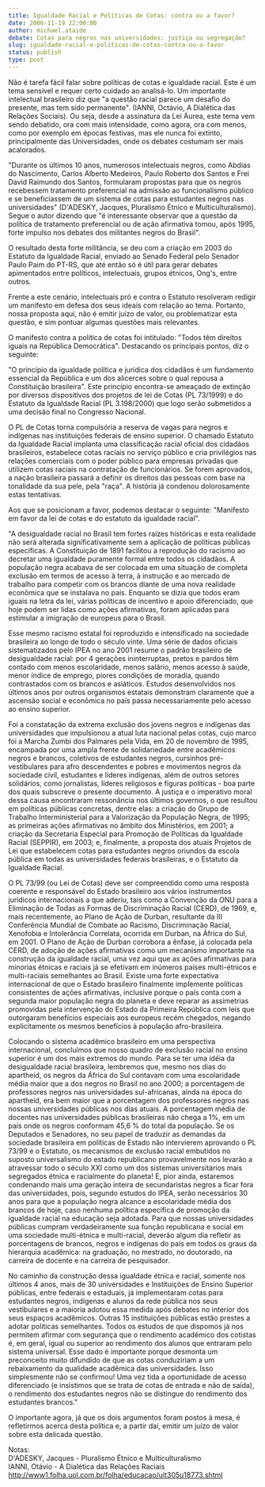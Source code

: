 ```yaml
---
title: Igualdade Racial e Políticas de Cotas: contra ou a favor?
date: 2006-11-19 22:00:00
author: michael.ataide
debate: Cotas para negros nas universidades: justiça ou segregação? 
slug: igualdade-racial-e-politicas-de-cotas-contra-ou-a-favor
status: publish 
type: post
---
```


Não é tarefa fácil falar sobre políticas de cotas e igualdade racial. Este é um tema sensível e requer certo cuidado ao analisá-lo. Um importante intelectual brasileiro diz que "a questão racial parece um desafio do presente, mas tem sido permanente". (IANNI, Octávio, A Dialética das Relações Sociais). Ou seja, desde a assinatura da Lei Áurea, este tema vem sendo debatido, ora com mais intensidade, como agora, ora com menos, como por exemplo em épocas festivas, mas ele nunca foi extinto, principalmente das Universidades, onde os debates costumam ser mais acalorados.  
  
"Durante os últimos 10 anos, numerosos intelectuais negros, como Abdias do Nascimento, Carlos Alberto Medeiros, Paulo Roberto dos Santos e Frei David Raimundo dos Santos, formularam propostas para que os negros recebessem tratamento preferencial na admissão ao funcionalismo público e se beneficiassem de um sistema de cotas para estudantes negros nas universidades" (D'ADESKY, Jacques, Pluralismo Étnico e Multiculturalismo). Segue o autor dizendo que "é interessante observar que a questão da política de tratamento preferencial ou de ação afirmativa tomou, após 1995, forte impulso nos debates dos militantes negros do Brasil".  
  
O resultado desta forte militância, se deu com a criação em 2003 do Estatuto da Igualdade Racial, enviado ao Senado Federal pelo Senador Paulo Paim do PT-RS, que até então só é útil para gerar debates apimentados entre políticos, intelectuais, grupos étnicos, Ong's, entre outros.  
  
Frente a este cenário, intelectuais pró e contra o Estatuto resolveram redigir um manifesto em defesa dos seus ideais com relação ao tema. Portanto, nossa proposta aqui, não é emitir juízo de valor, ou problematizar esta questão, e sim pontuar algumas questões mais relevantes.  
  
O manifesto contra a política de cotas foi intitulado: "Todos têm direitos iguais na República Democrática". Destacando os principais pontos, diz o seguinte:   
  
"O princípio da igualdade política e jurídica dos cidadãos é um fundamento essencial da República e um dos alicerces sobre o qual repousa a Constituição brasileira". Este princípio encontra-se ameaçado de extinção por diversos dispositivos dos projetos de lei de Cotas (PL 73/1999) e do Estatuto da Igualdade Racial (PL 3.198/2000) que logo serão submetidos a uma decisão final no Congresso Nacional.  
  
O PL de Cotas torna compulsória a reserva de vagas para negros e indígenas nas instituições federais de ensino superior. O chamado Estatuto da Igualdade Racial implanta uma classificação racial oficial dos cidadãos brasileiros, estabelece cotas raciais no serviço público e cria privilégios nas relações comerciais com o poder público para empresas privadas que utilizem cotas raciais na contratação de funcionários. Se forem aprovados, a nação brasileira passará a definir os direitos das pessoas com base na tonalidade da sua pele, pela "raça". A história já condenou dolorosamente estas tentativas.  
  
Aos que se posicionam a favor, podemos destacar o seguinte: "Manifesto em favor da lei de cotas e do estatuto da igualdade racial".  
  
"A desigualdade racial no Brasil tem fortes raízes históricas e esta realidade não será alterada significativamente sem a aplicação de políticas públicas específicas. A Constituição de 1891 facilitou a reprodução do racismo ao decretar uma igualdade puramente formal entre todos os cidadãos. A população negra acabava de ser colocada em uma situação de completa exclusão em termos de acesso à terra, à instrução e ao mercado de trabalho para competir com os brancos diante de uma nova realidade econômica que se instalava no país. Enquanto se dizia que todos eram iguais na letra da lei, várias políticas de incentivo e apoio diferenciado, que hoje podem ser lidas como ações afirmativas, foram aplicadas para estimular a imigração de europeus para o Brasil.  
  
Esse mesmo racismo estatal foi reproduzido e intensificado na sociedade brasileira ao longo de todo o século vinte. Uma série de dados oficiais sistematizados pelo IPEA no ano 2001 resume o padrão brasileiro de desigualdade racial: por 4 gerações ininterruptas, pretos e pardos têm contado com menos escolaridade, menos salário, menos acesso à saúde, menor índice de emprego, piores condições de moradia, quando contrastados com os brancos e asiáticos. Estudos desenvolvidos nos últimos anos por outros organismos estatais demonstram claramente que a ascensão social e econômica no país passa necessariamente pelo acesso ao ensino superior.  
  
Foi a constatação da extrema exclusão dos jovens negros e indígenas das universidades que impulsionou a atual luta nacional pelas cotas, cujo marco foi a Marcha Zumbi dos Palmares pela Vida, em 20 de novembro de 1995, encampada por uma ampla frente de solidariedade entre acadêmicos negros e brancos, coletivos de estudantes negros, cursinhos pré-vestibulares para afro descendentes e pobres e movimentos negros da sociedade civil, estudantes e líderes indígenas, além de outros setores solidários, como jornalistas, líderes religiosos e figuras políticas - boa parte dos quais subscreve o presente documento. A justiça e o imperativo moral dessa causa encontraram ressonância nos últimos governos, o que resultou em políticas públicas concretas, dentre elas: a criação do Grupo de Trabalho Interministerial para a Valorização da População Negra, de 1995; as primeiras ações afirmativas no âmbito dos Ministérios, em 2001; a criação da Secretaria Especial para Promoção de Políticas da Igualdade Racial (SEPPIR), em 2003; e, finalmente, a proposta dos atuais Projetos de Lei que estabelecem cotas para estudantes negros oriundos da escola pública em todas as universidades federais brasileiras, e o Estatuto da Igualdade Racial.  
  
O PL 73/99 (ou Lei de Cotas) deve ser compreendido como uma resposta coerente e responsável do Estado brasileiro aos vários instrumentos jurídicos internacionais a que aderiu, tais como a Convenção da ONU para a Eliminação de Todas as Formas de Discriminação Racial (CERD), de 1969, e, mais recentemente, ao Plano de Ação de Durban, resultante da III Conferência Mundial de Combate ao Racismo, Discriminação Racial, Xenofobia e Intolerância Correlata, ocorrida em Durban, na África do Sul, em 2001. O Plano de Ação de Durban corrobora a ênfase, já colocada pela CERD, de adoção de ações afirmativas como um mecanismo importante na construção da igualdade racial, uma vez aqui que as ações afirmativas para minorias étnicas e raciais já se efetivam em inúmeros países multi-étnicos e multi-raciais semelhantes ao Brasil. Existe uma forte expectativa internacional de que o Estado brasileiro finalmente implemente políticas consistentes de ações afirmativas, inclusive porque o país conta com a segunda maior população negra do planeta e deve reparar as assimetrias promovidas pela intervenção do Estado da Primeira República com leis que outorgaram benefícios especiais aos europeus recém chegados, negando explicitamente os mesmos benefícios à população afro-brasileira.  
  
Colocando o sistema acadêmico brasileiro em uma perspectiva internacional, concluímos que nosso quadro de exclusão racial no ensino superior é um dos mais extremos do mundo. Para se ter uma idéia da desigualdade racial brasileira, lembremos que, mesmo nos dias do apartheid, os negros da África do Sul contavam com uma escolaridade média maior que a dos negros no Brasil no ano 2000; a porcentagem de professores negros nas universidades sul-africanas, ainda na época do apartheid, era bem maior que a porcentagem dos professores negros nas nossas universidades públicas nos dias atuais. A porcentagem média de docentes nas universidades públicas brasileiras não chega a 1%, em um país onde os negros conformam 45,6 % do total da população. Se os Deputados e Senadores, no seu papel de traduzir as demandas da sociedade brasileira em políticas de Estado não intervierem aprovando o PL 73/99 e o Estatuto, os mecanismos de exclusão racial embutidos no suposto universalismo do estado republicano provavelmente nos levarão a atravessar todo o século XXI como um dos sistemas universitários mais segregados étnica e racialmente do planeta! E, pior ainda, estaremos condenando mais uma geração inteira de secundaristas negros a ficar fora das universidades, pois, segundo estudos do IPEA, serão necessários 30 anos para que a população negra alcance a escolaridade média dos brancos de hoje, caso nenhuma política específica de promoção da igualdade racial na educação seja adotada. Para que nossas universidades públicas cumpram verdadeiramente sua função republicana e social em uma sociedade multi-étnica e multi-racial, deverão algum dia refletir as porcentagens de brancos, negros e indígenas do país em todos os graus da hierarquia acadêmica: na graduação, no mestrado, no doutorado, na carreira de docente e na carreira de pesquisador.  
  
No caminho da construção dessa igualdade étnica e racial, somente nos últimos 4 anos, mais de 30 universidades e Instituições de Ensino Superior públicas, entre federais e estaduais, já implementaram cotas para estudantes negros, indígenas e alunos da rede pública nos seus vestibulares e a maioria adotou essa medida após debates no interior dos seus espaços acadêmicos. Outras 15 instituições públicas estão prestes a adotar políticas semelhantes. Todos os estudos de que dispomos já nos permitem afirmar com segurança que o rendimento acadêmico dos cotistas é, em geral, igual ou superior ao rendimento dos alunos que entraram pelo sistema universal. Esse dado é importante porque desmonta um preconceito muito difundido de que as cotas conduziriam a um rebaixamento da qualidade acadêmica das universidades. Isso simplesmente não se confirmou! Uma vez tida a oportunidade de acesso diferenciado (e insistimos que se trata de cotas de entrada e não de saída), o rendimento dos estudantes negros não se distingue do rendimento dos estudantes brancos."  
  
O importante agora, já que os dois argumentos foram postos à mesa, é refletirmos acerca desta política e, a partir daí, emitir um juízo de valor sobre esta delicada questão.  
  
Notas:  
D'ADESKY, Jacques - Pluralismo Étnico e Multiculturalismo  
IANNI, Otávio - A Dialética das Relações Raciais  
<http://www1.folha.uol.com.br/folha/educacao/ult305u18773.shtml>


  
  
  
  
 


